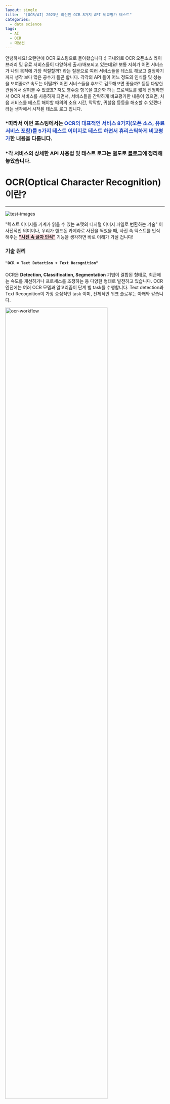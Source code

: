 ```yaml
---
layout: single
title:  "[OCR/AI] 2023년 최신판 OCR 8가지 API 비교평가 테스트"
categories:
  - data science
tags:
  - AI
  - OCR
  - 데보션
---
```


안녕하세요! 오랜만에 OCR 포스팅으로 돌아왔습니다 :) 국내외로 OCR 오픈소스 라이브러리 및 유료 서비스들이 다양하게 출시/배포되고 있는데요! 보통 저희가 어떤 서비스가 나의 목적에 가장 적절할까? 라는 질문으로 여러 서비스들을 테스트 해보고 결정하기까지 생각 보다 많은 공수가 들곤 합니다. 각각의 API 들이 어느 정도의 인식률 및 성능을 보여줄까? 속도는 어떨까? 어떤 서비스들을 후보로 검토해보면 좋을까? 등등 다양한 관점에서 살펴볼 수 있겠죠? 저도 영수증 항목을 표준화 하는 프로젝트를 짧게 진행하면서 OCR 서비스를 사용하게 되면서, 서비스들을 간략하게 비교평가한 내용이 있으면, 처음 서비스를 테스트 해야할 때의의 소요 시간, 막막함, 귀찮음 등등을 해소할 수 있겠다 라는 생각에서 시작된 테스트 로그 입니다. 

### \*따라서 이번 포스팅에서는 <span style="color: #254abd">OCR의 대표적인 서비스 8가지(오픈 소스, 유료 서비스 포함)를 5가지 테스트 이미지로 테스트 하면서 휴리스틱하게 비교평가</span>한 내용을 다룹니다.
### *각 서비스의 상세한 API 사용법 및 테스트 로그는 별도로 [블로그]( [블로그](https://sooeun67.github.io/data%20science/))에 정리해놓았습니다.


# OCR(Optical Character Recognition) 이란?
---------

![test-images](/assets/img/2023-11-25-ocr-comparison/logo.png)

"텍스트 이미지를 기계가 읽을 수 있는 포맷의 디지털 이미지 파일로 변환하는 기술" 이 사전적인 의미이나, 우리가 핸드폰 카메라로 사진을 찍었을 때, 사진 속 텍스트를 인식 해주는 **<U><span style="background-color:#ffdce0">"사진 속 글자 인식"</span></U>** 기능을 생각하면 바로 이해가 가실 겁니다!


### 기술 원리

#### `"OCR = Text Detection + Text Recognition"`

OCR은 **Detection, Classification, Segmentation** 기법이 결합된 형태로, 최근에는 속도를 개선하거나 프로세스를 조정하는 등 다양한 형태로 발전하고 있습니다. OCR 엔진에는 여러 OCR 모델과 알고리즘이 단계 별 task를 수행합니다. Text detection과 Text Recognition이 가장 중심적인 task 이며, 전체적인 워크 플로우는 아래와 같습니다. 

<img src="/assets/img/2023-11-25-ocr-comparison/ocr-workflow.png" alt="ocr-workflow" style="width:80%">
<figcaption align = "center"><b>이미지 출처 - www.thedatahunt.com/trend-insight/ocr</b></figcaption>

1. **이미지 전처리**: 스캔된 문서를 기울기 보정, 얼룩 제거 등 손상된 이미지를 복구
2. **Text Detection**: Object Detection의 확장 버전이라고 볼 수 있고, 검출된 영역의 문자가 무엇인지 인식하는 과정
3. **Text Recognition**: 이 과정을 통해 텍스트와 함께 이미지 내 좌표 정보 획득
4. **Restructuring**: input image에 있던 좌표에 따라 텍스트를 재배치. 재구성된 데이터는 원본 이미지와 구조적으로 유사한 형태로 생성됨.
   ex> `이름: 오수은` -> `[오수은]은 이름이다` 

<br> 

# Why Does it Matter? OCR이 주목받는 이유
----

OCR은 기업의 이미지 및 문서 처리 **_<U><span style="background-color:#ffdce0">업무를 자동화하여 프로세스 효율화 및 비용 절감</span></U>_**에 큰 효과가 있다고 평가 받고 있습니다. 
기존의 대다수 비즈니스에서는 인보이스, 계약서, 영수증, 사업자등록증 등 여러 형태의 인쇄 매체 정보를 수신하는 과정을 포함하고 있기 때문에, 단순 반복적인 RPA와 같은 업무 프로세스에서 사람의 공수를 효과적으로 절감할 수 있는 기술입니다. 

# 테스트 
 **_<U><span style="color:purple">8가지 서비스의 API를 5가지 테스트 이미지를 가지고 OCR API 호출에 대한 response를 받아 인식된 텍스트 결과와 소요시간을 비교평가했습니다.</span></U>_**
`OpenCV`를 활용하여 원본 이미지에서 이미지가 어떻게 detect 되고 segment 되어 영역이 나뉘는지를 보고자 했습니다. 

## 8개의 테스트 OCR API
-----------


- 모든 테스트는 Colab 환경, Python 언어로 진행되었습니다. 

1. [Tesseract](https://github.com/tesseract-ocr/tesseract)
2. [EasyOCR](https://github.com/JaidedAI/EasyOCR)
3. [Google Cloud Vision](https://cloud.google.com/vision/docs?hl=ko)
4. [AWS Textract](https://aws.amazon.com/ko/pm/textract/?gclid=CjwKCAiA9ourBhAVEiwA3L5RFl6-iGNO26zqRjsiFk_ycVbJf5QiF5aVtYA0bEfB2Ttm5jsROaJkxBoC4BIQAvD_BwE&trk=ba68822c-4d74-4f28-b470-bb363c226519&sc_channel=ps&ef_id=CjwKCAiA9ourBhAVEiwA3L5RFl6-iGNO26zqRjsiFk_ycVbJf5QiF5aVtYA0bEfB2Ttm5jsROaJkxBoC4BIQAvD_BwE:G:s&s_kwcid=AL!4422!3!658520966096!!!g!!!19852661900!149878733980)
5. [Azure Document Intelligence (Form Recognizer)](https://learn.microsoft.com/en-us/azure/ai-services/document-intelligence/overview?view=doc-intel-4.0.0)
6. [Naver Clova](https://www.ncloud.com/product/aiService/ocr)
7. [Upstage](https://www.upstage.ai/document-ai/overview)
8. [PaddleOCR](https://github.com/PaddlePaddle/PaddleOCR)

## 5가지 테스트 케이스

5가지의 이미지를 테스트하여, OCR 인식된 결과(텍스트 메세지)와 소요시간을 휴리스틱하게 비교평가 했습니다.

1. 한글 영수증: 식음료 항목
2. 영문 영수증: Whole Foods Market 식료품 마트 영수증
3. 한글 문서 + 표: ChatGPT 보고서 PDF 1 페이지
4. 영문 pdf 문서 + 표: HuggingFace AWS PDF 1페이지
5. 영문 form: 유학생 비자에 필요한 정부 서류 (I-20 sample form)

![test-images](/assets/img/2023-11-25-ocr-comparison/test-images.png)

#### 케이스별 특징
- 전반적으로 정형화된 5번과 같은 영문 문서의 경우, 대다수 서비스에서 인식결과가 우수했음
- 글로벌 서비스는 영문 특화된 모델이 대다수였으며, 한글 문서는 Clova나 Upstage와 같은 한국 서비스가 안정된 인식 결과를 나타냄

> 케이스별, 사용 모델별 등 여러 조건과 상황에 따라 인식 결과가 매우 상이하기 때문에, 테스트 하고자 하는 대상이 명확한 경우 별도로 테스트를 꼭 하기를 추천!

## 테스트 예시
API를 활용하여 OCR 인식 결과 텍스트와 highlighed bounding box 까지 출력되도록 구현해보았습니다.

<img src="/assets/img/2023-11-25-ocr-comparison/detection-sample.png" alt="detection-sample" style="width:80%">
<figcaption align = "center"></figcaption>

## 서비스별 소요 시간
서비스별, 테스트 이미지별 소요 시간을 비교한 그래프 입니다. 
해당 테스트를 통해 속도 측면에서 가장 우수한 성능을 보여준 서비스는 Google Cloud Vision, Azure Document Intelligence, Upstage 와 Naver Clova 순이라고 볼 수 있을 것 같네요.

![api-comparison](/assets/img/2023-11-25-ocr-comparison/api-comparison.png)

*OCR인식 결과 및 소요시간 전체 테스트 결과를 다운로드 받고 싶으시면 [이 Google Drive 링크](https://docs.google.com/spreadsheets/d/1x6IkMw6CwqfxL1aSe4QLglSzn8fcWNfd/edit?usp=drive_link)를 눌러주세요

<br> 

# <span style="color:purple"> [총정리] OCR 서비스 비교평가 테이블 (2023/11/21 기준) </span>
----------

|                              | **Tesseract**                                                | **EasyOCR**                                                  | **Google Vision**                                            | **AWS** **Textract**                                         | **Azure Document Intelligence**                              | **Naver** **Clova**                                          | **Upstage**                                                  | **PaddleOCR**                                                |
| :---------------------------: | :------------------------------------------------------------: | :------------------------------------------------------------: | :------------------------------------------------------------: | :------------------------------------------------------------: | :------------------------------------------------------------: | :------------------------------------------------------------: | :------------------------------------------------------------: | :------------------------------------------------------------: |
| **Open Source**              | O                                                            | O                                                            | X                                                            | X                                                            | X                                                            | X                                                            | X                                                            | O                                                            |
| **한글  인식**               | 중                                                           | 하                                                           | 중상                                                         | 최하(지원X)                                                  | 중상                                                         | 상                                                           | 상                                                           | 중(추가 테스트 필요)                                         |
| **영문  인식**               | 상                                                           | 하                                                           | 상                                                           | 상                                                           | 상                                                           | 상                                                           | 상                                                           | 상                                                           |
| **표**+**글자  인식**        | 하                                                           | 하 (유료 Enterprise용  별도 존재)                            | 상                                                           | 상(Only Eng)                                                 | 상                                                           | 중상                                                         | 상                                                           | 중                                                           |
| **속도**                     | 중                                                           | 최하                                                         | 최상                                                         |                                                              | 중상                                                         | 중하                                                         | 중                                                           | 하                                                           |
| **특화  모델\* 제공**        | X                                                            | X                                                            | O                                                            | O                                                            | O (영수증, 명함, 보험/세금  서류, 신분증  등)                | O(영수증, 명함, 사업자등록증  등)                            | O(영수증)                                                    | X                                                            |
| **Model Customization\****      | O                                                            | O                                                            | X                                                            | X                                                            | O                                                            | O                                                            | X                                                            | O                                                            |
| **요금(1건)\*****                | 무료                                                         | 무료                                                         | $1.5  (매월 1000건까지  무료)                                |                                                              | $0.01  (종량제:       매월 500페이지 무료)                   | 3원 (매월 300건  무료)                                       | 3원                                                          | 무료                                                         |
| **API 사용 난이도**          | 하                                                           | 하                                                           | 중상                                                         | 중                                                           | 하                                                           | 하                                                           | 하                                                           | 중                                                           |
| **고객 지원**                | X                                                            | X                                                            | X                                                            | O                                                            | O                                                            | O                                                            | O                                                            | X                                                            |
| **confidence score 제공**    | O                                                            | O                                                            | △                                                            | O                                                            | O                                                            | O                                                            | O (문서별,단어별 각각 제공)                                  | O                                                            |
| <span style="color:blue">**총평**</span>| - 전통있는 대표적 OCR <br />- 유료 서비스에 비해서는 전처리 해야하는 단점이 있으나 기본 사양한 충실히 해줌 | - 쉽고  직관적인 사용법이 장점이나 한글 인식률이 매우 떨어져 활용하기 힘들어보임 <br />- 속도 매우 느림 | - 압도적인  속도. 초기  세팅이 상대적으로 번거로움<br />-  음영/그림자  등 이미지 퀄리티에 따른 인식률 차이가 있으나, 한글 및 영어 모두 괜찮은 성능을 보임 | - 영문  데이터에 최고<br /> - 자유도가  없으나 pre-built model 을  통해 웬만한 영문 서류 처리 가능 <br />- 영역별  개체 인식 및 confidence score를 통해  추가 검증 가능 | - 기존 Azure Vision 서비스  보다 고도화된 서비스<br />- 다양한  특화모델 제공하여 용도별 추가 테스트 필요<br />- 최근  출시된 V4.0부터는 네이버 Clova와  마찬가지로 “model customization”가능<br />- 한글 인식률 괜찮은 편 | -  현재  가장 무난하고 우수한 한글 OCR  서비스<br />- 다양한  특화 모델 제공하며,  특화  모델과 맞지 않는 경우 “템플릿 생성”을 통해  반복되는 양식을 train my own data 할 수  있다는 장점 | - Documentation은  부실하고, UI/UX 또한 user-friendly  하지  않음<br />- 관련 reference 없는편이나, 표+글자  인식률이 휴리스틱하게  판단할 때, 가장  뛰어나 보임 | - 다양한  모델 제공<br />- EasyOCR 대비  속도&성능  측면에서 우월하나, Tesseract는  테스트 이미지에 따라 상이<br />- 버전  컨트롤 필요 (Python  3.10 이하만  호환 →downgrade 필요) |
| <span style="color:blue">**우선 검토해볼만한 서비스**</span> |                                                              |                                                              | ✔                                                            |                                                              | ✔                                                            | ✔                                                            | ✔                                                            |                                                              |

\* *특화 모델: 영수증, 사업자등록증 등 특정 문서를 학습한 OCR 모델로 보통 해당 양식의 이미지 정보가 미리 정의된 JSON 구조에 맞추어 리턴됨*
\***Model Customization: Fine-Tune 이라고 보면 된다. "Train with My Own Data" 를 통해 모델을 미세조정할 수 있도록 기능 제공*
\****요금: 1건, 일반 OCR, Base Plan 기준이며, 건수/목적에 따라 매우 상이(많은 서비스에서 특정 건까지는 무료로 제공하기도 함)*

## OCR 평가 방법

이번 테스트에서는 앞서 말씀 드린 것처럼, 저의 경험을 기반으로 여러 서비스들을 비교평가했습니다. 이 외에, 정량적으로 OCR을 평가할 수 있는 방법들이 있어 간단히 소개해드리려 합니다. OCR 결과를 평가하는 데에는 여러 메트릭이 사용되는데, 원문과 인식된 텍스트 결과 간 거리 기반 유사도를 측정하여 유사도/오차를 계산할 수 있는 방법들이 있으며, 대표적으로는 (1) 정확도, (2) CER(Character Error Rate), (3) WER(Word Error Rate) 등이 있습니다. 공통점으로는, 정량적인 평가를 위해서는 원문에 대한 레이블링인 `ground truth text` 가 필요하다는 점입니다. 

1. **정확도 (Accuracy)**: OCR 시스템의 가장 중요한 평가 지표 중 하나입니다. 정확도는 시스템이 얼마나 정확하게 텍스트를 인식하는지를 나타내며, 일반적으로 추출된 텍스트와 실제 텍스트 간의 일치율을 통해 계산됩니다.
2. **문자 오인식율 (Character Error Rate, CER)**: 추출된 텍스트와 실제 텍스트 간의 문자 단위 오차 비율입니다. CER은 삭제, 삽입, 대체 등으로 인한 오류를 포함합니다.
3. **단어 오인식율 (Word Error Rate, WER)**: CER과 유사하지만, 단어 단위로 오류를 측정합니다. 이는 문맥적 정확성을 더 잘 반영할 수 있습니다.

관련된 내용은 [이 포스팅](https://towardsdatascience.com/evaluating-ocr-output-quality-with-character-error-rate-cer-and-word-error-rate-wer-853175297510)에서 자세히 다루고 있으니 참고해주세요.
> 다음 포스팅에서는 정량적인 평가 방법을 다루는 것도 좋은 아이디어 같네요 :)

# 마치며
-----
OCR을 처음 사용하거나 여러 서비스를 빠르게 테스트 해봐야 하는 분들에게 첫 단추로써 이 글이 참고가 되면 좋겠다는 마음으로 포스팅을 마칩니다.

</br>

# Reference
---------

- [https://towardsdatascience.com/evaluating-ocr-output-quality-with-character-error-rate-cer-and-word-error-rate-wer-853175297510](https://towardsdatascience.com/evaluating-ocr-output-quality-with-character-error-rate-cer-and-word-error-rate-wer-853175297510)
- [https://www.thedatahunt.com/trend-insight/ocr](https://www.thedatahunt.com/trend-insight/ocr)
